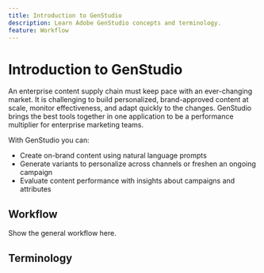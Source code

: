 ```yaml
---
title: Introduction to GenStudio
description: Learn Adobe GenStudio concepts and terminology.
feature: Workflow
---
```


# Introduction to GenStudio

An enterprise content supply chain must keep pace with an ever-changing market. It is challenging to build personalized, brand-approved content at scale, monitor effectiveness, and adapt quickly to the changes. GenStudio brings the best tools together in one application to be a performance multiplier for enterprise marketing teams.

With GenStudio you can:

- Create on-brand content using natural language prompts
- Generate variants to personalize across channels or freshen an ongoing campaign
- Evaluate content performance with insights about campaigns and attributes

## Workflow

Show the general workflow here.

## Terminology

